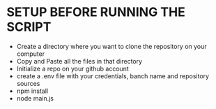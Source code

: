 # SETUP BEFORE RUNNING THE SCRIPT

- Create a directory where you want to clone the repository on your computer
- Copy and Paste all the files in that directory
- Initialize a repo on your github account
- create a .env file with your credentials, banch name and repository sources
- npm install
- node main.js

